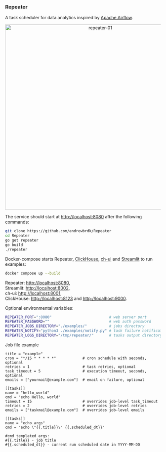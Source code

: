 ### Repeater

A task scheduler for data analytics inspired by [Apache Airflow](https://airflow.apache.org/).

<p align="center">
    <a href="https://github.com/andrewbrdk/Repeater">
    <img src="https://i.ibb.co/T8XDLsP/repeater-01.png" alt="repeater-01" width="600">
    </a>
</p>

The service should start at [http://localhost:8080](http://localhost:8080) after the following commands:

```bash
git clone https://github.com/andrewbrdk/Repeater
cd Repeater
go get repeater
go build 
./repeater
```

Docker-compose starts Repeater, [ClickHouse](https://clickhouse.com/), [ch-ui](https://github.com/caioricciuti/ch-ui) and [Streamlit](https://streamlit.io/) to run examples:

```bash
docker compose up --build
```
Repeater: [http://localhost:8080](http://localhost:8080),  
Streamlit: [http://localhost:8002](http://localhost:8002),  
ch-ui: [http://localhost:8001](http://localhost:8001),  
ClickHouse: [http://localhost:8123](http://localhost:8123) and [http://localhost:9000](http://localhost:9000).


Optional environmental variables:
```bash
REPEATER_PORT=":8080"                          # web server port  
REPEATER_PASSWORD=""                           # web auth password
REPEATER_JOBS_DIRECTORY="./examples/"          # jobs directory
REPEATER_NOTIFY="python3 ./examples/notify.py" # task failure notification script
REPEATER_LOGS_DIRECTORY="/tmp/repeater/"       # tasks output directory
```

Job file example
```
title = "example"
cron = "*/15 * * * * *"            # cron schedule with seconds, optional
retries = 1                        # task retries, optional
task_timeout = 5                   # execution timeout, seconds, optional
emails = ["yourmail@example.com"]  # email on failure, optional

[[tasks]]
name = "hello_world"
cmd = "echo Hello, world"
timeout = 15                       # overrides job-level task_timeout 
retries = 2                        # overrides job-level retries
emails = ["taskmail@example.com"]  # overrides job-level emails

[[tasks]]
name = "echo_args" 
cmd = "echo \"{{.title}}\" {{.scheduled_dt}}"

#cmd templated args:
#{{.title}} - job title
#{{.scheduled_dt}} - current run scheduled date in YYYY-MM-DD
```
